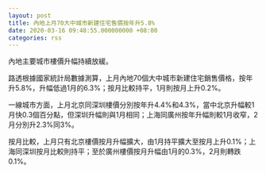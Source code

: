 ```yaml
---
layout: post
title: 內地上月70大中城市新建住宅售價按年升5.8%
date: 2020-03-16 09:48:55.000000000 +08:00
categories: rss
---
```


內地主要城市樓價升幅持續放緩。

路透根據國家統計局數據測算，上月內地70個大中城市新建住宅銷售價格，按年升5.8%，升幅低過1月的6.3%；按月比較持平，1月則按月上升0.2%。

一線城市方面，上月北京同深圳樓價分別按年升4.4%和4.3%，當中北京升幅較1月快0.3個百分點，但深圳升幅則與1月相同；上海同廣州按年升幅則較1月收窄，2月分別升2.3%同3%。

按月比較，上月只有北京樓價按月升幅擴大，由1月持平擴大至按月上升0.1%；上海同深圳按月比較則持平；至於廣州樓價按月升幅由1月的0.3%，2月則轉跌0.1%。
